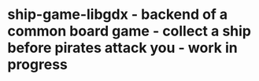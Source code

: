 # ship-game-libgdx - backend of a common board game - collect a ship before pirates attack you - work in progress
